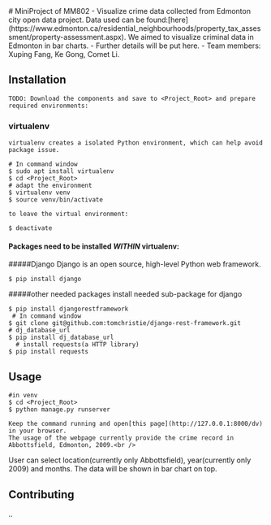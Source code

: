 <snippet>
  <content>
# MiniProject of MM802
 - Visualize crime data collected from Edmonton city open data project. Data used can be found:[here](https://www.edmonton.ca/residential_neighbourhoods/property_tax_assessment/property-assessment.aspx). We aimed to visualize criminal data in Edmonton in bar charts.
 - Further details will be put here.
 - Team members: Xuping Fang, Ke Gong, Comet Li.
 
## Installation
    TODO: Download the components and save to <Project_Root> and prepare required environments:

### virtualenv
    virtualenv creates a isolated Python environment, which can help avoid package issue.
  ```make
  # In command window
  $ sudo apt install virtualenv
  $ cd <Project_Root>
  # adapt the environment
  $ virtualenv venv
  $ source venv/bin/activate
  ```
    to leave the virtual environment:
  ```make
  $ deactivate
  ```
  
#### Packages need to be installed *WITHIN* virtualenv:
#####Django
    Django is an open source, high-level Python web framework.
  ```make
  $ pip install django
  ```

#####other needed packages
    install needed sub-package for django
  ```make
  $ pip install djangorestframework
   # In command window
  $ git clone git@github.com:tomchristie/django-rest-framework.git
  # dj_database_url
  $ pip install dj_database_url
    # install requests(a HTTP library)
  $ pip install requests
  ```

## Usage
  ```make
  #in venv
  $ cd <Project_Root>
  $ python manage.py runserver
  ```
  
    Keep the command running and open[this page](http://127.0.0.1:8000/dv) in your browser.
    The usage of the webpage currently provide the crime record in Abbottsfield, Edmonton, 2009.<br />
User can select location(currently only Abbottsfield), year(currently only 2009) and months. The data will be shown in bar chart on top.

## Contributing
..

</content>
  <tabTrigger></tabTrigger>
</snippet>
